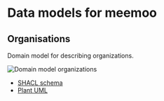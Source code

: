 # Data models for meemoo

## Organisations

Domain model for describing organizations.

![Domain model organizations](http://www.plantuml.com/plantuml/proxy?src=https://raw.githubusercontent.com/viaacode/datamodels/main/organizations/organizations.puml)

- [SHACL schema](organizations/organizations.shacl.ttl)
- [Plant UML](organizations/organizations.puml)